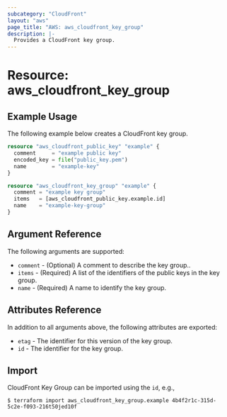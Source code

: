 ```yaml
---
subcategory: "CloudFront"
layout: "aws"
page_title: "AWS: aws_cloudfront_key_group"
description: |-
  Provides a CloudFront key group.
---
```


# Resource: aws_cloudfront_key_group

## Example Usage

The following example below creates a CloudFront key group.

```terraform
resource "aws_cloudfront_public_key" "example" {
  comment     = "example public key"
  encoded_key = file("public_key.pem")
  name        = "example-key"
}

resource "aws_cloudfront_key_group" "example" {
  comment = "example key group"
  items   = [aws_cloudfront_public_key.example.id]
  name    = "example-key-group"
}
```

## Argument Reference

The following arguments are supported:

* `comment` - (Optional) A comment to describe the key group..
* `items` - (Required) A list of the identifiers of the public keys in the key group.
* `name` - (Required) A name to identify the key group.

## Attributes Reference

In addition to all arguments above, the following attributes are exported:

* `etag` - The identifier for this version of the key group.
* `id` - The identifier for the key group.

## Import

CloudFront Key Group can be imported using the `id`, e.g.,

```
$ terraform import aws_cloudfront_key_group.example 4b4f2r1c-315d-5c2e-f093-216t50jed10f
```
